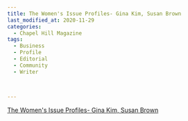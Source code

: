 ```yaml
---
title: The Women's Issue Profiles- Gina Kim, Susan Brown
last_modified_at: 2020-11-29
categories:
  - Chapel Hill Magazine
tags:
  - Business
  - Profile
  - Editorial 
  - Community
  - Writer



---
```




[The Women's Issue Profiles- Gina Kim, Susan Brown](https://issuu.com/shannonmedia/docs/chmapril17issuu/41)
